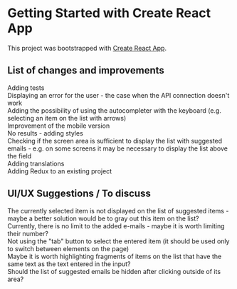 # Getting Started with Create React App

This project was bootstrapped with [Create React App](https://github.com/facebook/create-react-app).

## List of changes and improvements
Adding tests\
Displaying an error for the user - the case when the API connection doesn't work\
Adding the possibility of using the autocompleter with the keyboard (e.g. selecting an item on the list with arrows)\
Improvement of the mobile version\
No results - adding styles\
Checking if the screen area is sufficient to display the list with suggested emails - e.g. on some screens it may be necessary to display the list above the field\
Adding translations\
Adding Redux to an existing project

## UI/UX Suggestions / To discuss

The currently selected item is not displayed on the list of suggested items - maybe a better solution would be to gray out this item on the list?\
Currently, there is no limit to the added e-mails - maybe it is worth limiting their number?\
Not using the "tab" button to select the entered item (it should be used only to switch between elements on the page)\
Maybe it is worth highlighting fragments of items on the list that have the same text as the text entered in the input?\
Should the list of suggested emails be hidden after clicking outside of its area?